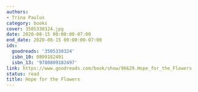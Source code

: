 ```yaml
---
authors:
- Trina Paulus
category: books
cover: 3505330324.jpg
date: 2020-08-15 00:00:00-07:00
end_date: 2020-08-15 00:00:00-07:00
ids:
  goodreads: '3505330324'
  isbn_10: 0809182491
  isbn_13: '9780809182497'
link: https://www.goodreads.com/book/show/96629.Hope_for_the_Flowers
status: read
title: Hope for the Flowers
---
```

